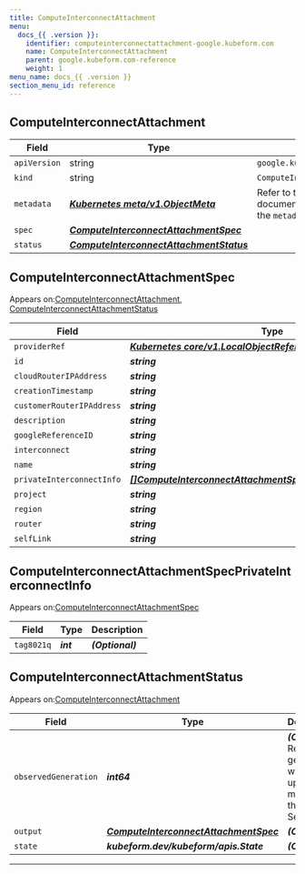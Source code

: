 ```yaml
---
title: ComputeInterconnectAttachment
menu:
  docs_{{ .version }}:
    identifier: computeinterconnectattachment-google.kubeform.com
    name: ComputeInterconnectAttachment
    parent: google.kubeform.com-reference
    weight: 1
menu_name: docs_{{ .version }}
section_menu_id: reference
---
```


## ComputeInterconnectAttachment
| Field | Type | Description |
| ------ | ----- | ----------- |
| `apiVersion` | string | `google.kubeform.com/v1alpha1` |
|    `kind` | string | `ComputeInterconnectAttachment` |
| `metadata` | ***[Kubernetes meta/v1.ObjectMeta](https://kubernetes.io/docs/reference/generated/kubernetes-api/v1.13/#objectmeta-v1-meta)***|Refer to the Kubernetes API documentation for the fields of the `metadata` field.|
| `spec` | ***[ComputeInterconnectAttachmentSpec](#ComputeInterconnectAttachmentSpec)***||
| `status` | ***[ComputeInterconnectAttachmentStatus](#ComputeInterconnectAttachmentStatus)***||
## ComputeInterconnectAttachmentSpec

Appears on:[ComputeInterconnectAttachment](#ComputeInterconnectAttachment), [ComputeInterconnectAttachmentStatus](#ComputeInterconnectAttachmentStatus)

| Field | Type | Description |
| ------ | ----- | ----------- |
| `providerRef` | ***[Kubernetes core/v1.LocalObjectReference](https://kubernetes.io/docs/reference/generated/kubernetes-api/v1.13/#localobjectreference-v1-core)***||
| `id` | ***string***||
| `cloudRouterIPAddress` | ***string***| ***(Optional)*** |
| `creationTimestamp` | ***string***| ***(Optional)*** |
| `customerRouterIPAddress` | ***string***| ***(Optional)*** |
| `description` | ***string***| ***(Optional)*** |
| `googleReferenceID` | ***string***| ***(Optional)*** |
| `interconnect` | ***string***||
| `name` | ***string***||
| `privateInterconnectInfo` | ***[[]ComputeInterconnectAttachmentSpecPrivateInterconnectInfo](#ComputeInterconnectAttachmentSpecPrivateInterconnectInfo)***| ***(Optional)*** |
| `project` | ***string***| ***(Optional)*** |
| `region` | ***string***| ***(Optional)*** |
| `router` | ***string***||
| `selfLink` | ***string***| ***(Optional)*** |
## ComputeInterconnectAttachmentSpecPrivateInterconnectInfo

Appears on:[ComputeInterconnectAttachmentSpec](#ComputeInterconnectAttachmentSpec)

| Field | Type | Description |
| ------ | ----- | ----------- |
| `tag8021q` | ***int***| ***(Optional)*** |
## ComputeInterconnectAttachmentStatus

Appears on:[ComputeInterconnectAttachment](#ComputeInterconnectAttachment)

| Field | Type | Description |
| ------ | ----- | ----------- |
| `observedGeneration` | ***int64***| ***(Optional)*** Resource generation, which is updated on mutation by the API Server.|
| `output` | ***[ComputeInterconnectAttachmentSpec](#ComputeInterconnectAttachmentSpec)***| ***(Optional)*** |
| `state` | ***kubeform.dev/kubeform/apis.State***| ***(Optional)*** |
---
